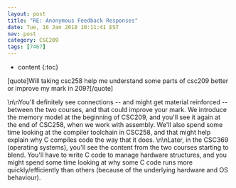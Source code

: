 ```yaml
---
layout: post
title: "RE: Anonymous Feedback Responses"
date: Tue, 16 Jan 2018 10:11:41 EST
nav: post
category: CSC209
tags: [7467]
---
```


* content
{:toc}

[quote]Will taking csc258 help me understand some parts of csc209 better or improve my mark in 209?[/quote]
<!-- more -->
<p>\n\nYou'll definitely see connections -- and might get material reinforced -- between the two courses, and that could improve your mark. We introduce the memory model at the beginning of CSC209, and you'll see it again at the end of CSC258, when we work with assembly. We'll also spend some time looking at the compiler toolchain in CSC258, and that might help explain why C compiles code the way that it does.  \n\nLater, in the CSC369 (operating systems), you'll see the content from the two courses starting to blend. You'll have to write C code to manage hardware structures, and you might spend some time looking at why some C code runs more quickly/efficiently than others (because of the underlying hardware and OS behaviour).</p>
